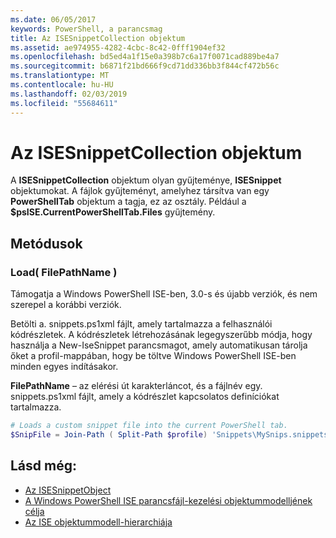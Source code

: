 ```yaml
---
ms.date: 06/05/2017
keywords: PowerShell, a parancsmag
title: Az ISESnippetCollection objektum
ms.assetid: ae974955-4282-4cbc-8c42-0fff1904ef32
ms.openlocfilehash: bd5ed4a1f15e0a398b7c6a17f0071cad889be4a7
ms.sourcegitcommit: b6871f21bd666f9cd71dd336bb3f844cf472b56c
ms.translationtype: MT
ms.contentlocale: hu-HU
ms.lasthandoff: 02/03/2019
ms.locfileid: "55684611"
---
```

# <a name="the-isesnippetcollection-object"></a>Az ISESnippetCollection objektum

A **ISESnippetCollection** objektum olyan gyűjteménye, **ISESnippet** objektumokat. A fájlok gyűjteményt, amelyhez társítva van egy **PowerShellTab** objektum a tagja, ez az osztály. Például a **$psISE.CurrentPowerShellTab.Files** gyűjtemény.

## <a name="methods"></a>Metódusok

### <a name="load-filepathname-"></a>Load\( FilePathName \)

Támogatja a Windows PowerShell ISE-ben, 3.0-s és újabb verziók, és nem szerepel a korábbi verziók.

Betölti a. snippets.ps1xml fájlt, amely tartalmazza a felhasználói kódrészletek. A kódrészletek létrehozásának legegyszerűbb módja, hogy használja a New-IseSnippet parancsmagot, amely automatikusan tárolja őket a profil-mappában, hogy be töltve Windows PowerShell ISE-ben minden egyes indításakor.

**FilePathName** – az elérési út karakterláncot, és a fájlnév egy. snippets.ps1xml fájlt, amely a kódrészlet kapcsolatos definíciókat tartalmazza.

```powershell
# Loads a custom snippet file into the current PowerShell tab.
$SnipFile = Join-Path ( Split-Path $profile) 'Snippets\MySnips.snippets.ps1xml' $psISE.CurrentPowerShellTab.Snippets.Add($SnipPath)
```

## <a name="see-also"></a>Lásd még:

- [Az ISESnippetObject](The-ISESnippetObject.md)
- [A Windows PowerShell ISE parancsfájl-kezelési objektummodelljének célja](Purpose-of-the-Windows-PowerShell-ISE-Scripting-Object-Model.md)
- [Az ISE objektummodell-hierarchiája](The-ISE-Object-Model-Hierarchy.md)